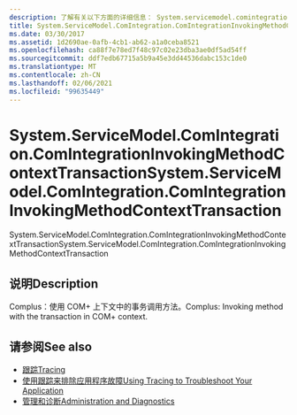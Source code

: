 ```yaml
---
description: 了解有关以下方面的详细信息： System.servicemodel.comintegration。 ComIntegrationInvokingMethodContextTransaction
title: System.ServiceModel.ComIntegration.ComIntegrationInvokingMethodContextTransaction
ms.date: 03/30/2017
ms.assetid: 1d2690ae-0afb-4cb1-ab62-a1a0ceba8521
ms.openlocfilehash: ca88f7e78ed7f48c97c02e23dba3ae0df5ad54ff
ms.sourcegitcommit: ddf7edb67715a5b9a45e3dd44536dabc153c1de0
ms.translationtype: MT
ms.contentlocale: zh-CN
ms.lasthandoff: 02/06/2021
ms.locfileid: "99635449"
---
```

# <a name="systemservicemodelcomintegrationcomintegrationinvokingmethodcontexttransaction"></a><span data-ttu-id="3bda6-103">System.ServiceModel.ComIntegration.ComIntegrationInvokingMethodContextTransaction</span><span class="sxs-lookup"><span data-stu-id="3bda6-103">System.ServiceModel.ComIntegration.ComIntegrationInvokingMethodContextTransaction</span></span>

<span data-ttu-id="3bda6-104">System.ServiceModel.ComIntegration.ComIntegrationInvokingMethodContextTransaction</span><span class="sxs-lookup"><span data-stu-id="3bda6-104">System.ServiceModel.ComIntegration.ComIntegrationInvokingMethodContextTransaction</span></span>  
  
## <a name="description"></a><span data-ttu-id="3bda6-105">说明</span><span class="sxs-lookup"><span data-stu-id="3bda6-105">Description</span></span>  

 <span data-ttu-id="3bda6-106">Complus：使用 COM+ 上下文中的事务调用方法。</span><span class="sxs-lookup"><span data-stu-id="3bda6-106">Complus: Invoking method with the transaction in COM+ context.</span></span>  
  
## <a name="see-also"></a><span data-ttu-id="3bda6-107">请参阅</span><span class="sxs-lookup"><span data-stu-id="3bda6-107">See also</span></span>

- [<span data-ttu-id="3bda6-108">跟踪</span><span class="sxs-lookup"><span data-stu-id="3bda6-108">Tracing</span></span>](index.md)
- [<span data-ttu-id="3bda6-109">使用跟踪来排除应用程序故障</span><span class="sxs-lookup"><span data-stu-id="3bda6-109">Using Tracing to Troubleshoot Your Application</span></span>](using-tracing-to-troubleshoot-your-application.md)
- [<span data-ttu-id="3bda6-110">管理和诊断</span><span class="sxs-lookup"><span data-stu-id="3bda6-110">Administration and Diagnostics</span></span>](../index.md)
